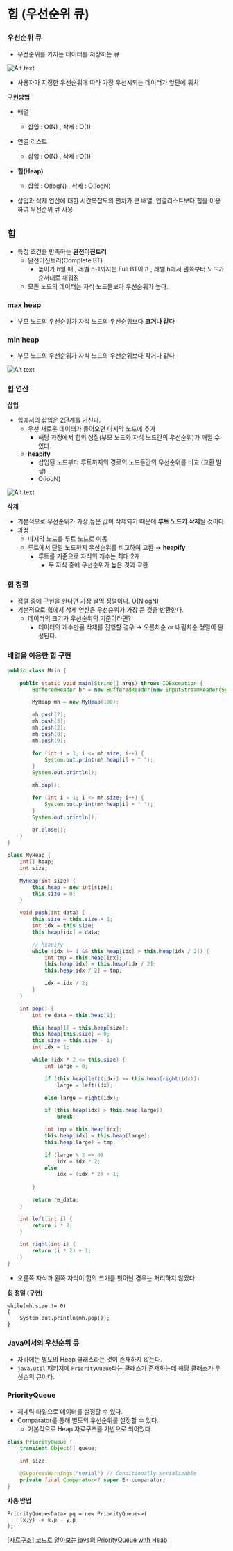 # 힙 (우선순위 큐)

### 우선순위 큐

- 우선순위를 가지는 데이터를 저장하는 큐

![Alt text](https://user-images.githubusercontent.com/84346055/250363643-d459cd4e-94bb-49ad-bf34-8218099ffbbf.png)

- 사용자가 지정한 우선순위에 따라 가장 우선시되는 데이터가 앞단에 위치

**구현방법**

- 배열
    - 삽입 : O(N) , 삭제 : O(1)
- 연결 리스트
    - 삽입 : O(N) , 삭제 : O(1)
- **힙(Heap)**
    - 삽입 : O(logN) , 삭제 : O(logN)

- 삽입과 삭제 연산에 대한 시간복잡도의 편차가 큰 배열, 연결리스트보다 힙을 이용하여 우선순위 큐 사용

## 힙

- 특정 조건을 만족하는 **완전이진트리**
    - 완전이진트리(Complete BT)
        - 높이가 h일 때 , 레벨 h-1까지는 Full BT이고 , 레벨 h에서 왼쪽부터 노드가 순서대로 채워짐
    - 모든 노드의 데이터는 자식 노드들보다 우선순위가 높다.

### max heap

- 부모 노드의 우선순위가 자식 노드의 우선순위보다 **크거나 같다**

### min heap

- 부모 노드의 우선순위가 자식 노드의 우선순위보다 작거나 같다

![Alt text](https://user-images.githubusercontent.com/84346055/250363638-36faa64d-8974-4842-91ff-0071c4f8d44c.png)

### 힙 연산

**삽입**

- 힙에서의 삽입은 2단계를 거친다.
    - 우선 새로운 데이터가 들어오면 마지막 노드에 추가
        - 해당 과정에서 힙의 성질(부모 노드와 자식 노드간의 우선순위)가 깨질 수 있다.
    - **heapify**
        - 삽입된 노드부터 루트까지의 경로의 노드들간의 우선순위를 비교 (교환 발생)
        - O(logN)

![Alt text](https://user-images.githubusercontent.com/84346055/250363642-2dce313d-98cb-402a-bd46-1e8d0bb228c2.png)

**삭제**

- 기본적으로 우선순위가 가장 높은 값이 삭제되기 때문에 **루트 노드가 삭제**될 것이다.
- 과정
    - 마지막 노드를 루트 노드로 이동
    - 루트에서 단말 노드까지 우선순위를 비교하여 교환 → **heapify**
        - 루트를 기준으로 자식의 개수는 최대 2개
            - 두 자식 중에 우선순위가 높은 것과 교환

### 힙 정렬

- 정렬 중에 구현을 한다면 가장 날먹 정렬이다. O(NlogN)
- 기본적으로 힙에서 삭제 연산은 우선순위가 가장 큰 것을 반환한다.
    - 데이터의 크기가 우선순위의 기준이라면?
        - 데이터의 개수만큼 삭제를 진행할 경우 → 오름차순 or 내림차순 정렬이 완성된다.

### 배열을 이용한 힙 구현

```java
public class Main {

    public static void main(String[] args) throws IOException {
        BufferedReader br = new BufferedReader(new InputStreamReader(System.in));

        MyHeap mh = new MyHeap(100);

        mh.push(7);
        mh.push(3);
        mh.push(2);
        mh.push(8);
        mh.push(9);

        for (int i = 1; i <= mh.size; i++) {
            System.out.print(mh.heap[i] + " ");
        }
        System.out.println();

        mh.pop();

        for (int i = 1; i <= mh.size; i++) {
            System.out.print(mh.heap[i] + " ");
        }
        System.out.println();

        br.close();
    }
}

class MyHeap {
    int[] heap;
    int size;

    MyHeap(int size) {
        this.heap = new int[size];
        this.size = 0;
    }

    void push(int data) {
        this.size = this.size + 1;
        int idx = this.size;
        this.heap[idx] = data;

        // heapify
        while (idx != 1 && this.heap[idx] > this.heap[idx / 2]) {
            int tmp = this.heap[idx];
            this.heap[idx] = this.heap[idx / 2];
            this.heap[idx / 2] = tmp;

            idx = idx / 2;
        }
    }

    int pop() {
        int re_data = this.heap[1];

        this.heap[1] = this.heap[size];
        this.heap[this.size] = 0;
        this.size = this.size - 1;
        int idx = 1;

        while (idx * 2 <= this.size) {
            int large = 0;

            if (this.heap[left(idx)] >= this.heap[right(idx)])
                large = left(idx);

            else large = right(idx);

            if (this.heap[idx] > this.heap[large])
                break;

            int tmp = this.heap[idx];
            this.heap[idx] = this.heap[large];
            this.heap[large] = tmp;

            if (large % 2 == 0)
                idx = idx * 2;
            else
                idx = (idx * 2) + 1;
            
        }

        return re_data;
    }

    int left(int i) {
        return i * 2;
    }

    int right(int i) {
        return (i * 2) + 1;
    }
}
```

- 오른쪽 자식과 왼쪽 자식이 힙의 크기를 벗어난 경우는 처리하지 않았다.

**힙 정렬 (구현)**

```
while(mh.size != 0)
{
    System.out.println(mh.pop());
}
```

### Java에서의 우선순위 큐

- 자바에는 별도의 Heap 클래스라는 것이 존재하지 않는다.
- `java.util` 패키지에 `PriorityQueue`라는 클래스가 존재하는데 해당 클래스가 우선순위 큐이다.

### PriorityQueue

- 제네릭 타입으로 데이터를 설정할 수 있다.
- Comparator를 통해 별도의 우선순위를 설정할 수 있다.
    - 기본적으로 Heap 자료구조를 기반으로 되어있다.

```java
class PriorityQueue {
    transient Object[] queue;

    int size;

    @SuppressWarnings("serial") // Conditionally serializable
    private final Comparator<? super E> comparator;
}
```

**사용 방법**

```
PriorityQueue<Data> pq = new PriorityQueue<>(
	(x,y) -> x.p - y.p
);
```

[[자료구조] 코드로 알아보는 java의 PriorityQueue with Heap](https://sabarada.tistory.com/144)
